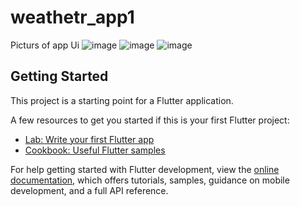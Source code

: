 # weathetr_app1

Picturs of app Ui
![image](https://github.com/user-attachments/assets/17778b71-b53e-4cdb-9f6a-dd3293c6df01)
![image](https://github.com/user-attachments/assets/b31237ac-7159-4a1e-a577-46938428a5ec)
![image](https://github.com/user-attachments/assets/83d9167d-ae2e-44b0-850a-6d8d311830d7)


## Getting Started

This project is a starting point for a Flutter application.

A few resources to get you started if this is your first Flutter project:

- [Lab: Write your first Flutter app](https://docs.flutter.dev/get-started/codelab)
- [Cookbook: Useful Flutter samples](https://docs.flutter.dev/cookbook)

For help getting started with Flutter development, view the
[online documentation](https://docs.flutter.dev/), which offers tutorials,
samples, guidance on mobile development, and a full API reference.

